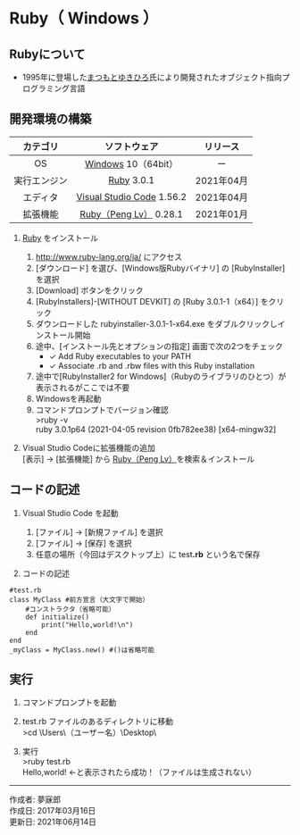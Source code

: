 # Ruby（ Windows ）

## Rubyについて

* 1995年に登場した[まつもとゆきひろ](http://bit.ly/2a8pfxb)氏により開発されたオブジェクト指向プログラミング言語

## 開発環境の構築

|カテゴリ|ソフトウェア|リリース|
|:--:|:--:|:--:|
|OS|[Windows](https://ja.wikipedia.org/wiki/Microsoft_Windows) 10（64bit）|ー|
|実行エンジン|[Ruby](https://www.ruby-lang.org/ja/) 3.0.1|2021年04月|
|エディタ|[Visual Studio Code](https://azure.microsoft.com/ja-jp/products/visual-studio-code/) 1.56.2|2021年04月|
|拡張機能|[Ruby（Peng Lv）](https://marketplace.visualstudio.com/items?itemName=rebornix.Ruby) 0.28.1|2021年01月|

1. [Ruby](http://www.ruby-lang.org/ja/) をインストール
    1. http://www.ruby-lang.org/ja/ にアクセス
    1. [ダウンロード] を選び、[Windows版Rubyバイナリ] の [RubyInstaller] を選択
    1. [Download] ボタンをクリック
    1. [RubyInstallers]-[WITHOUT DEVKIT] の [Ruby 3.0.1-1（x64）] をクリック
    1. ダウンロードした rubyinstaller-3.0.1-1-x64.exe をダブルクリックしインストール開始
    1. 途中、[インストール先とオプションの指定] 画面で次の2つをチェック
        * ✓ Add Ruby executables to your PATH
        * ✓ Associate .rb and .rbw files with this Ruby installation
    1. 途中で[RubyInstaller2 for Windows]（Rubyのライブラリのひとつ）が表示されるがここでは不要
    1. Windowsを再起動
    1. コマンドプロンプトでバージョン確認  
        \>ruby -v  
        ruby 3.0.1p64 (2021-04-05 revision 0fb782ee38) [x64-mingw32]

1. Visual Studio Codeに拡張機能の追加  
    [表示] → [拡張機能] から [Ruby（Peng Lv）](https://marketplace.visualstudio.com/items?itemName=rebornix.Ruby)を検索＆インストール

## コードの記述

1. Visual Studio Code を起動
    1. [ファイル] → [新規ファイル] を選択
    1. [ファイル] → [保存] を選択
    1. 任意の場所（今回はデスクトップ上）に test<b>.rb</b> という名で保存  

1. コードの記述
```
#test.rb
class MyClass #前方宣言（大文字で開始）
    #コンストラクタ（省略可能）
    def initialize()
        print("Hello,world!\n")
    end
end
_myClass = MyClass.new() #()は省略可能
```

## 実行

1. コマンドプロンプトを起動

1. test.rb ファイルのあるディレクトリに移動  
\>cd \Users\（ユーザー名）\Desktop\

1. 実行  
\>ruby test.rb  
Hello,world! ←と表示されたら成功！（ファイルは生成されない）

***
作成者: 夢寐郎  
作成日: 2017年03月16日  
更新日: 2021年06月14日